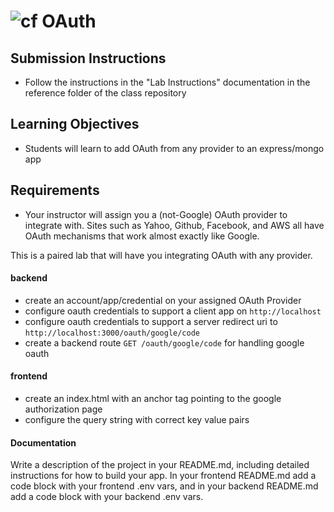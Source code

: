 ![cf](http://i.imgur.com/7v5ASc8.png) OAuth
===

## Submission Instructions
  * Follow the instructions in the "Lab Instructions" documentation in the reference folder of the class repository
  
## Learning Objectives  
* Students will learn to add OAuth from any provider to an express/mongo app

## Requirements  
- Your instructor will assign you a (not-Google) OAuth provider to integrate with. Sites such as Yahoo, Github, Facebook, and AWS all have OAuth mechanisms that work almost exactly like Google. 

This is a paired lab that will have you integrating OAuth with any provider.

#### backend
* create an account/app/credential on your assigned OAuth Provider
 * configure oauth credentials to support a client app on `http://localhost`
 * configure oauth credentials to support a server redirect uri to `http://localhost:3000/oauth/google/code`
* create a backend route `GET /oauth/google/code` for handling google oauth 

#### frontend 
* create an index.html with an anchor tag pointing to the google authorization page 
* configure the query string with correct key value pairs

#### Documentation  
Write a description of the project in your README.md, including detailed instructions for how to build your app. In your frontend README.md add a code block with your frontend .env vars, and in your backend README.md add a code block with your backend .env vars. 
